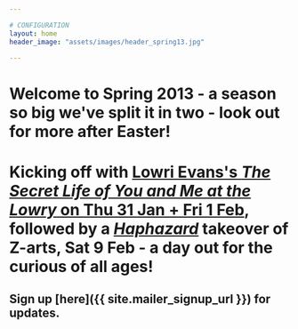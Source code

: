 ```yaml
---

# CONFIGURATION
layout: home
header_image: "assets/images/header_spring13.jpg"

---
```


# Welcome to Spring 2013 - a season so big we've split it in two - look out for more after Easter!     
# Kicking off with [Lowri Evans's *The Secret Life of You and Me at the Lowry* on Thu 31 Jan + Fri 1 Feb](/current/2013-springsummer/evans/index.html), followed by a [*Haphazard*](/current/2013-springsummer/haphazard/index.html) takeover of Z-arts, Sat 9 Feb - a day out for the curious of all ages!    

## Sign up [here]({{ site.mailer_signup_url }}) for updates.